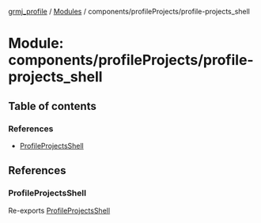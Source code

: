 [grmj_profile](../README.md) / [Modules](../modules.md) / components/profileProjects/profile-projects\_shell

# Module: components/profileProjects/profile-projects\_shell

## Table of contents

### References

- [ProfileProjectsShell](components_profileProjects_profile_projects_shell-1.md#profileprojectsshell)

## References

### ProfileProjectsShell

Re-exports [ProfileProjectsShell](../classes/components_profileProjects_profile_projects_shell.ProfileProjectsShell.md)
